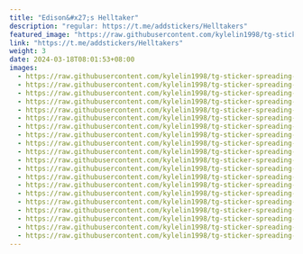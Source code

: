 ```yaml
---
title: "Edison&#x27;s Helltaker"
description: "regular: https://t.me/addstickers/Helltakers"
featured_image: "https://raw.githubusercontent.com/kylelin1998/tg-sticker-spreading-worldwide-images/main/img/1f0937fd-b252-4c9c-8a3b-3598c35c3f32.jpg"
link: "https://t.me/addstickers/Helltakers"
weight: 3
date: 2024-03-18T08:01:53+08:00
images:
  - https://raw.githubusercontent.com/kylelin1998/tg-sticker-spreading-worldwide-images/main/img/1f0937fd-b252-4c9c-8a3b-3598c35c3f32.jpg
  - https://raw.githubusercontent.com/kylelin1998/tg-sticker-spreading-worldwide-images/main/img/18f1afc5-146b-46e2-8816-2589c4247ba4.jpg
  - https://raw.githubusercontent.com/kylelin1998/tg-sticker-spreading-worldwide-images/main/img/b9c0b466-a4e6-48c1-bcec-cbb4656b1732.jpg
  - https://raw.githubusercontent.com/kylelin1998/tg-sticker-spreading-worldwide-images/main/img/9326b8bf-de96-4829-909d-1e60bc341222.jpg
  - https://raw.githubusercontent.com/kylelin1998/tg-sticker-spreading-worldwide-images/main/img/3ed42097-c66e-4a71-acb0-1880d82e746d.jpg
  - https://raw.githubusercontent.com/kylelin1998/tg-sticker-spreading-worldwide-images/main/img/a54ba288-f282-4484-91dc-69f47b7185da.jpg
  - https://raw.githubusercontent.com/kylelin1998/tg-sticker-spreading-worldwide-images/main/img/3ec9e61b-048a-4187-8387-42cab3494dda.jpg
  - https://raw.githubusercontent.com/kylelin1998/tg-sticker-spreading-worldwide-images/main/img/5a9532db-c319-441b-a4ea-0eca332decef.jpg
  - https://raw.githubusercontent.com/kylelin1998/tg-sticker-spreading-worldwide-images/main/img/3fd6c5a5-580f-4e6c-9b11-e4a436929f74.jpg
  - https://raw.githubusercontent.com/kylelin1998/tg-sticker-spreading-worldwide-images/main/img/ad380279-145c-440b-9e9b-3dd1c21c5b16.jpg
  - https://raw.githubusercontent.com/kylelin1998/tg-sticker-spreading-worldwide-images/main/img/6ccd4af5-ae87-4c5d-a576-e82dd8da9896.jpg
  - https://raw.githubusercontent.com/kylelin1998/tg-sticker-spreading-worldwide-images/main/img/0f090e74-033b-4438-bed7-eefb6bdbb3c5.jpg
  - https://raw.githubusercontent.com/kylelin1998/tg-sticker-spreading-worldwide-images/main/img/22fbbe01-79b0-4ffb-a162-dbd59b863821.jpg
  - https://raw.githubusercontent.com/kylelin1998/tg-sticker-spreading-worldwide-images/main/img/98a782ce-b3c1-47cb-931b-03ae4dba62ca.jpg
  - https://raw.githubusercontent.com/kylelin1998/tg-sticker-spreading-worldwide-images/main/img/86db95f2-0687-4b62-a473-e8ec4e8bb927.jpg
  - https://raw.githubusercontent.com/kylelin1998/tg-sticker-spreading-worldwide-images/main/img/808b5b2d-ec2d-4835-a45a-9fc3c3d6f17d.jpg
  - https://raw.githubusercontent.com/kylelin1998/tg-sticker-spreading-worldwide-images/main/img/61f7ffb1-074c-4ce5-8403-436da74d8383.jpg
  - https://raw.githubusercontent.com/kylelin1998/tg-sticker-spreading-worldwide-images/main/img/98af1be1-509f-439d-b9d5-2ba323c4494a.jpg
  - https://raw.githubusercontent.com/kylelin1998/tg-sticker-spreading-worldwide-images/main/img/7a016ca1-465f-4c10-ad76-99cf0e62d447.jpg
  - https://raw.githubusercontent.com/kylelin1998/tg-sticker-spreading-worldwide-images/main/img/83eaa928-05e5-400b-ae8f-dd17df079a5b.jpg
---
```

